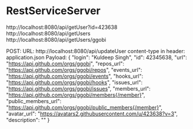 # RestServiceServer

http://localhost:8080/api/getUser?id=423638
http://localhost:8080/api/getUsers
http://localhost:8080/api/getUsers/ggobi

POST:
	URL: http://localhost:8080/api/updateUser
	content-type in header: application.json
	Payload: 
		{
		  "login": "Kuldeep Singh",
		  "id": 42345638,
		  "url": "https://api.github.com/orgs/ggobi",
		  "repos_url": "https://api.github.com/orgs/ggobi/repos",
		  "events_url": "https://api.github.com/orgs/ggobi/events",
		  "hooks_url": "https://api.github.com/orgs/ggobi/hooks",
		  "issues_url": "https://api.github.com/orgs/ggobi/issues",
		  "members_url": "https://api.github.com/orgs/ggobi/members{/member}",
		  "public_members_url": "https://api.github.com/orgs/ggobi/public_members{/member}",
		  "avatar_url": "https://avatars2.githubusercontent.com/u/423638?v=3",
		  "description": ""
		}